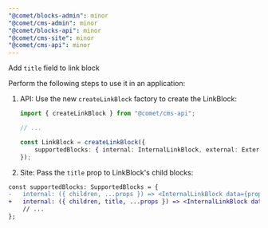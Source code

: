 ```yaml
---
"@comet/blocks-admin": minor
"@comet/cms-admin": minor
"@comet/blocks-api": minor
"@comet/cms-site": minor
"@comet/cms-api": minor
---
```


Add `title` field to link block

Perform the following steps to use it in an application:

1. API: Use the new `createLinkBlock` factory to create the LinkBlock:

    ```ts
    import { createLinkBlock } from "@comet/cms-api";

    // ...

    const LinkBlock = createLinkBlock({
        supportedBlocks: { internal: InternalLinkBlock, external: ExternalLinkBlock, news: NewsLinkBlock },
    });
    ```

2. Site: Pass the `title` prop to LinkBlock's child blocks:

```diff
const supportedBlocks: SupportedBlocks = {
-   internal: ({ children, ...props }) => <InternalLinkBlock data={props}>{children}</InternalLinkBlock>,
+   internal: ({ children, title, ...props }) => <InternalLinkBlock data={props} title={title}>{children}</InternalLinkBlock>,
    // ...
};
```
